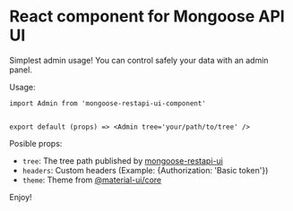 # React component for Mongoose API UI

Simplest admin usage! You can control safely your data with an admin panel.

Usage:
```
import Admin from 'mongoose-restapi-ui-component'


export default (props) => <Admin tree='your/path/to/tree' />

```

Posible props:
- `tree`: The tree path published by [mongoose-restapi-ui](https://www.npmjs.com/package/mongoose-restapi-ui)
- `headers`: Custom headers (Example: {Authorization: 'Basic token'})
- `theme`: Theme from [@material-ui/core](https://material-ui.com/customization/themes/)

Enjoy!